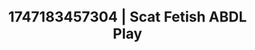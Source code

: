 ---
categories:
- Mindful JOI
- Morning passion
- Deep gaze
- Hands-on body
- 3D erotic games
image: /assets/images/1747183457304.jpg
layout: post
seo:
  description: Featured content with artistic Scat Fetish, ABDL Play. HD images available.
  keywords: Scat Fetish, ABDL Play
  og_image: /assets/images/1747183457304.jpg
  schema_type: VisualArtwork
tags:
- ABDL Play
- Scat Fetish
- '#1747183457304'
title: 1747183457304 | Scat Fetish ABDL Play
---